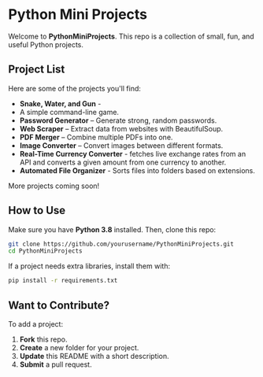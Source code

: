 # Python Mini Projects 

Welcome to **PythonMiniProjects**. This repo is a collection of small, fun, and useful Python projects.  

## Project List  

Here are some of the projects you'll find: 

- **Snake, Water, and Gun** -
-  A simple command-line game.  
- **Password Generator** – Generate strong, random passwords.  
- **Web Scraper** – Extract data from websites with BeautifulSoup.  
- **PDF Merger** – Combine multiple PDFs into one.  
- **Image Converter** – Convert images between different formats.
- **Real-Time Currency Converter** - fetches live exchange rates from an API and converts a given amount from one currency to another.
- **Automated File Organizer** - Sorts files into folders based on extensions.

More projects coming soon! 

## How to Use  

Make sure you have **Python 3.8** installed. Then, clone this repo:  

```bash  
git clone https://github.com/yourusername/PythonMiniProjects.git  
cd PythonMiniProjects  
```  

If a project needs extra libraries, install them with:  

```bash  
pip install -r requirements.txt  
```  

## Want to Contribute?  

To add a project:  
1. **Fork** this repo.  
2. **Create** a new folder for your project.  
3. **Update** this README with a short description.  
4. **Submit** a pull request.  
